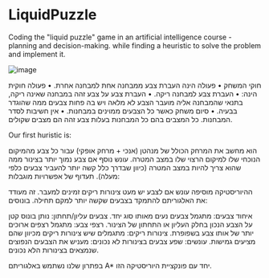 # LiquidPuzzle
Coding the "liquid puzzle" game in an artificial intelligence course - planning and decision-making. while finding a heuristic to solve the problem and implement it.

![image](https://github.com/OrenAviya/LiquidPuzzle/assets/98823130/287d2656-325c-4897-af0e-85926e148561)

חוקי המשחק
• פעולה הינה העברת צבע ממבחנה אחת למבחנה אחרת.
• פעולה חוקית הינה:
• העברת צבע למבחנה ריקה.
• העברת צבע על צבע זהה במבחנה שאינה ריקה, בתנאי שהמבחנה אליה מועבר
הצבע לא מלאה ויש בה פחות צבעים ממה שהוגדר בבעיה.
• סיום משחק כאשר כל הצבעים ממוינים במבחנות.
• אין חשיבות לסדר המבחנות. כל המצבים בהם כל המבחנות בעלות צבע
זהה הם מצבים שקולים.

Our first huristic is: 

הוא מחשב את המרחק הכולל של מנהטן (אנכי + מרחק אופקי) עבור כל צבע מהמיקום הנוכחי שלו למיקום הרצוי שלו במצב המטרה.
עונש נוסף אם צבע נמוך יותר בצינור ממה שהוא צריך להיות במצב המטרה (כיוון שבדרך כלל קשה יותר להעביר צבעים כלפי מעלה).
תעדוף של אפשרויות מוגבלות:

ההיוריסטיקה מוסיפה עונש אם לצבע יש מעט צינורות ריקים זמינים למעבר. זה מעודד את האלגוריתם להתמקד בצבעים שקשה יותר למקם תחילה.
בונוסים:

איחוד צבעים: מתגמל צבעים נעים מאותו סוג יחד.
צבעים עליון/תחתון: נותן בונוס קטן על הצבע הנכון בחלק העליון או התחתון של הצינור.
רצפי צבע: מתגמל רצפים ארוכים יותר של אותו צבע בשפופרת.
צינורות ריקים: מתגמלים שיש צינורות ריקים מכיוון שהם מציעים גמישות.
עונשים:
שפע צבעים בצינורות לא נכונים: מעניש את הצבעים הנפוצים שנמצאים בצינורות הלא נכונים.

בפתרון שלנו נשתמש באלגוריתם A* יחד עם פונקציית היוריסטיקה הזו. 


